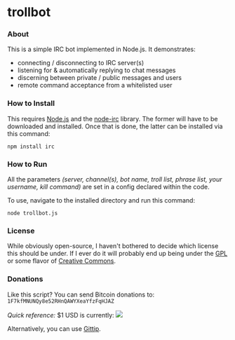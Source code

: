 trollbot
========

### About ###
This is a simple IRC bot implemented in Node.js.  It demonstrates: 

  - connecting / disconnecting to IRC server(s)
  - listening for & automatically replying to chat messages
  - discerning between private / public messages and users
  - remote command acceptance from a whitelisted user

### How to Install ###
This requires [Node.js] and the [node-irc] library.
The former will have to be downloaded and installed.
Once that is done, the latter can be installed via this command:
    
	npm install irc 

[Node.js]: http://nodejs.org/
[node-irc]: https://github.com/martynsmith/node-irc

### How to Run ###
All the parameters *(server, channel(s), bot name, troll list, phrase list, your username, kill command)* are set in a config declared within the code.

To use, navigate to the installed directory and run this command:

	node trollbot.js
	
### License ###
While obviously open-source, I haven't bothered to decide which license this should be under.  If I ever do it will probably end up being under the [GPL] or some flavor of [Creative Commons].

[GPL]: http://www.gnu.org/licenses/licenses.html
[Creative Commons]: http://creativecommons.org/licenses/


### Donations ###
Like this script?  You can send Bitcoin donations to: `1F7kfMNUNQy8e52RHnQAWYXeaYfzFqHJAZ`

*Quick reference:* $1 USD is currently: <img src="http://btcticker.appspot.com/mtgox/1.00usd.png">

Alternatively, you can use [Gittip](https://www.gittip.com/Wingman4l7/).